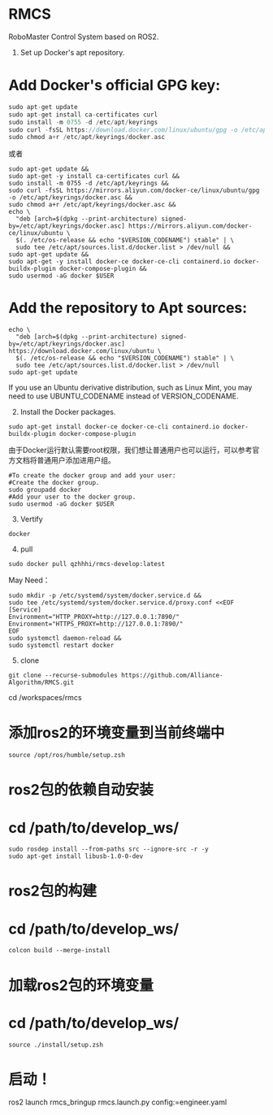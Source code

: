 # RMCS
RoboMaster Control System based on ROS2.
1. Set up Docker's apt repository.
# Add Docker's official GPG key:
```C++
sudo apt-get update
sudo apt-get install ca-certificates curl
sudo install -m 0755 -d /etc/apt/keyrings
sudo curl -fsSL https://download.docker.com/linux/ubuntu/gpg -o /etc/apt/keyrings/docker.asc
sudo chmod a+r /etc/apt/keyrings/docker.asc
```
或者
```
sudo apt-get update &&
sudo apt-get -y install ca-certificates curl &&
sudo install -m 0755 -d /etc/apt/keyrings &&
sudo curl -fsSL https://mirrors.aliyun.com/docker-ce/linux/ubuntu/gpg -o /etc/apt/keyrings/docker.asc &&
sudo chmod a+r /etc/apt/keyrings/docker.asc &&
echo \
  "deb [arch=$(dpkg --print-architecture) signed-by=/etc/apt/keyrings/docker.asc] https://mirrors.aliyun.com/docker-ce/linux/ubuntu \
  $(. /etc/os-release && echo "$VERSION_CODENAME") stable" | \
  sudo tee /etc/apt/sources.list.d/docker.list > /dev/null &&
sudo apt-get update &&
sudo apt-get -y install docker-ce docker-ce-cli containerd.io docker-buildx-plugin docker-compose-plugin &&
sudo usermod -aG docker $USER
```

# Add the repository to Apt sources:
```
echo \
  "deb [arch=$(dpkg --print-architecture) signed-by=/etc/apt/keyrings/docker.asc] https://download.docker.com/linux/ubuntu \
  $(. /etc/os-release && echo "$VERSION_CODENAME") stable" | \
  sudo tee /etc/apt/sources.list.d/docker.list > /dev/null
sudo apt-get update
```

If you use an Ubuntu derivative distribution, such as Linux Mint, you may need to use UBUNTU_CODENAME instead of VERSION_CODENAME.

2. Install the Docker packages.
```
sudo apt-get install docker-ce docker-ce-cli containerd.io docker-buildx-plugin docker-compose-plugin
```
由于Docker运行默认需要root权限，我们想让普通用户也可以运行，可以参考官方文档将普通用户添加进用户组。
```
#To create the docker group and add your user:
#Create the docker group.
sudo groupadd docker
#Add your user to the docker group.
sudo usermod -aG docker $USER
```
3. Vertify
```
docker
```
4. pull
```
sudo docker pull qzhhhi/rmcs-develop:latest
```

May Need：
```
sudo mkdir -p /etc/systemd/system/docker.service.d &&
sudo tee /etc/systemd/system/docker.service.d/proxy.conf <<EOF
[Service]
Environment="HTTP_PROXY=http://127.0.0.1:7890/"
Environment="HTTPS_PROXY=http://127.0.0.1:7890/"
EOF
sudo systemctl daemon-reload &&
sudo systemctl restart docker
```
5. clone
```
git clone --recurse-submodules https://github.com/Alliance-Algorithm/RMCS.git
```

cd /workspaces/rmcs

# 添加ros2的环境变量到当前终端中
```
source /opt/ros/humble/setup.zsh
```
# ros2包的依赖自动安装
# cd /path/to/develop_ws/
```
sudo rosdep install --from-paths src --ignore-src -r -y
sudo apt-get install libusb-1.0-0-dev
```
# ros2包的构建
# cd /path/to/develop_ws/
```
colcon build --merge-install
```
# 加载ros2包的环境变量
# cd /path/to/develop_ws/
```
source ./install/setup.zsh
```
# 启动！
ros2 launch rmcs_bringup rmcs.launch.py config:=engineer.yaml   

